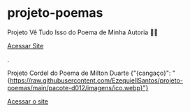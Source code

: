 # projeto-poemas
Projeto Vê Tudo Isso do Poema de Minha Autoria :seedling::leaves:

<a href="https://ezequiellsantos.github.io/projeto-poemas/projeto-nature/index.html">Acessar Site</a>

.

 Projeto Cordel do Poema de Milton Duarte {"{cangaço}": "{https://raw.githubusercontent.com/EzequiellSantos/projeto-poemas/main/pacote-d012/imagens/ico.webp}"}

 <a href="https://ezequiellsantos.github.io/projeto-poemas/projeto-cordel/index.html" target="_blank">Acessar o site</a>
